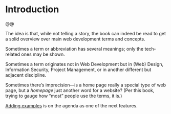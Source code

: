 # Introduction

@@

The idea is that, while not telling a story, the book can indeed be read to get a solid overview over main web development terms and concepts.

Sometimes a term or abbreviation has several meanings; only the tech-related ones may be shown.

Sometimes a term originates not in Web Development but in (Web) Design, Information Security, Project Management, or in another different but adjacent discipline.

Sometimes there’s imprecision—is a home page really a special type of web page, but a _homepage_ just another word for a website? (Per this book, trying to gauge how “most” people use the terms, it is.)

[Adding examples](https://github.com/j9t/web-development-glossary/issues/1) is on the agenda as one of the next features.